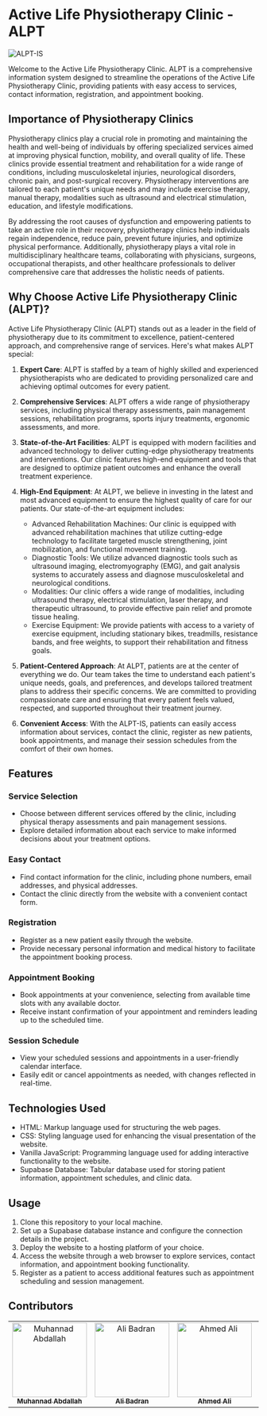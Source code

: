 # Active Life Physiotherapy Clinic - ALPT
![ALPT-IS](https://github.com/Muhannad159/Physiotherapy_Clinic/assets/104541242/b5104a01-afad-4d54-8c5d-6a75f4c26582)

Welcome to the Active Life Physiotherapy Clinic. ALPT is a comprehensive information system designed to streamline the operations of the Active Life Physiotherapy Clinic, providing patients with easy access to services, contact information, registration, and appointment booking.

## Importance of Physiotherapy Clinics

Physiotherapy clinics play a crucial role in promoting and maintaining the health and well-being of individuals by offering specialized services aimed at improving physical function, mobility, and overall quality of life. These clinics provide essential treatment and rehabilitation for a wide range of conditions, including musculoskeletal injuries, neurological disorders, chronic pain, and post-surgical recovery. Physiotherapy interventions are tailored to each patient's unique needs and may include exercise therapy, manual therapy, modalities such as ultrasound and electrical stimulation, education, and lifestyle modifications.

By addressing the root causes of dysfunction and empowering patients to take an active role in their recovery, physiotherapy clinics help individuals regain independence, reduce pain, prevent future injuries, and optimize physical performance. Additionally, physiotherapy plays a vital role in multidisciplinary healthcare teams, collaborating with physicians, surgeons, occupational therapists, and other healthcare professionals to deliver comprehensive care that addresses the holistic needs of patients.

## Why Choose Active Life Physiotherapy Clinic (ALPT)?

Active Life Physiotherapy Clinic (ALPT) stands out as a leader in the field of physiotherapy due to its commitment to excellence, patient-centered approach, and comprehensive range of services. Here's what makes ALPT special:

1. **Expert Care**: ALPT is staffed by a team of highly skilled and experienced physiotherapists who are dedicated to providing personalized care and achieving optimal outcomes for every patient.

2. **Comprehensive Services**: ALPT offers a wide range of physiotherapy services, including physical therapy assessments, pain management sessions, rehabilitation programs, sports injury treatments, ergonomic assessments, and more.

3. **State-of-the-Art Facilities**: ALPT is equipped with modern facilities and advanced technology to deliver cutting-edge physiotherapy treatments and interventions. Our clinic features high-end equipment and tools that are designed to optimize patient outcomes and enhance the overall treatment experience.

4. **High-End Equipment**: At ALPT, we believe in investing in the latest and most advanced equipment to ensure the highest quality of care for our patients. Our state-of-the-art equipment includes:
   - Advanced Rehabilitation Machines: Our clinic is equipped with advanced rehabilitation machines that utilize cutting-edge technology to facilitate targeted muscle strengthening, joint mobilization, and functional movement training.
   - Diagnostic Tools: We utilize advanced diagnostic tools such as ultrasound imaging, electromyography (EMG), and gait analysis systems to accurately assess and diagnose musculoskeletal and neurological conditions.
   - Modalities: Our clinic offers a wide range of modalities, including ultrasound therapy, electrical stimulation, laser therapy, and therapeutic ultrasound, to provide effective pain relief and promote tissue healing.
   - Exercise Equipment: We provide patients with access to a variety of exercise equipment, including stationary bikes, treadmills, resistance bands, and free weights, to support their rehabilitation and fitness goals.

5. **Patient-Centered Approach**: At ALPT, patients are at the center of everything we do. Our team takes the time to understand each patient's unique needs, goals, and preferences, and develops tailored treatment plans to address their specific concerns. We are committed to providing compassionate care and ensuring that every patient feels valued, respected, and supported throughout their treatment journey.

6. **Convenient Access**: With the ALPT-IS, patients can easily access information about services, contact the clinic, register as new patients, book appointments, and manage their session schedules from the comfort of their own homes.

## Features

### Service Selection
- Choose between different services offered by the clinic, including physical therapy assessments and pain management sessions.
- Explore detailed information about each service to make informed decisions about your treatment options.

### Easy Contact
- Find contact information for the clinic, including phone numbers, email addresses, and physical addresses.
- Contact the clinic directly from the website with a convenient contact form.

### Registration
- Register as a new patient easily through the website.
- Provide necessary personal information and medical history to facilitate the appointment booking process.

### Appointment Booking
- Book appointments at your convenience, selecting from available time slots with any available doctor.
- Receive instant confirmation of your appointment and reminders leading up to the scheduled time.

### Session Schedule
- View your scheduled sessions and appointments in a user-friendly calendar interface.
- Easily edit or cancel appointments as needed, with changes reflected in real-time.

## Technologies Used
- HTML: Markup language used for structuring the web pages.
- CSS: Styling language used for enhancing the visual presentation of the website.
- Vanilla JavaScript: Programming language used for adding interactive functionality to the website.
- Supabase Database: Tabular database used for storing patient information, appointment schedules, and clinic data.

## Usage
1. Clone this repository to your local machine.
2. Set up a Supabase database instance and configure the connection details in the project.
3. Deploy the website to a hosting platform of your choice.
4. Access the website through a web browser to explore services, contact information, and appointment booking functionality.
5. Register as a patient to access additional features such as appointment scheduling and session management.


## Contributors <a name = "Contributors"></a>

<table>
  <tr>
    <td align="center">
    <a href="https://github.com/Muhannad159" target="_black">
    <img src="https://avatars.githubusercontent.com/u/104541242?v=4" width="150px;" alt="Muhannad Abdallah"/>
    <br />
    <sub><b>Muhannad Abdallah</b></sub></a>
    </td>
  <td align="center">
    <a href="https://github.com/AliBadran716" target="_black">
    <img src="https://avatars.githubusercontent.com/u/102072821?v=4" width="150px;" alt="Ali Badran"/>
    <br />
    <sub><b>Ali Badran</b></sub></a>
    </td>
     <td align="center">
    <a href="https://github.com/ahmedalii3" target="_black">
    <img src="https://avatars.githubusercontent.com/u/110257687?v=4" width="150px;" alt="Ahmed Ali"/>
    <br />
    <sub><b>Ahmed Ali</b></sub></a>
    </td>
<td align="center">
    <a href="https://github.com/hassanowis" target="_black">
    <img src="https://avatars.githubusercontent.com/u/102428122?v=4" width="150px;" alt="Hassan Hussein"/>
    <br />
    <sub><b>Hassan Hussein</b></sub></a>
    </td>
    <td align="center">
    <a href="https://github.com/heshamtamer" target="_black">
    <img src="https://avatars.githubusercontent.com/u/100705845?v=4" width="150px;" alt="Hesham Tamer"/>
    <br />
    <sub><b>Hesham Tamer</b></sub></a>
    </td>
      </tr>
 </table>
